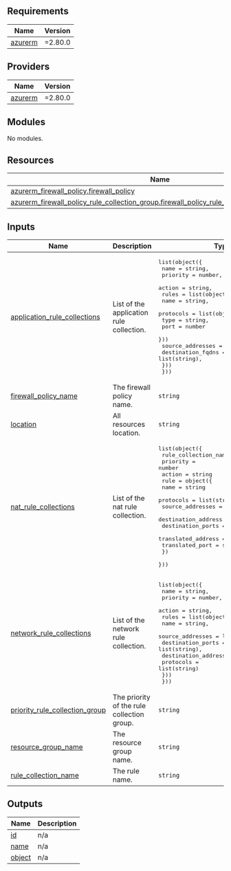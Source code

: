 <!-- BEGIN_TF_DOCS -->
## Requirements

| Name | Version |
|------|---------|
| <a name="requirement_azurerm"></a> [azurerm](#requirement\_azurerm) | =2.80.0 |

## Providers

| Name | Version |
|------|---------|
| <a name="provider_azurerm"></a> [azurerm](#provider\_azurerm) | =2.80.0 |

## Modules

No modules.

## Resources

| Name | Type |
|------|------|
| [azurerm_firewall_policy.firewall_policy](https://registry.terraform.io/providers/hashicorp/azurerm/2.80.0/docs/resources/firewall_policy) | resource |
| [azurerm_firewall_policy_rule_collection_group.firewall_policy_rule_collection_group_dynamic](https://registry.terraform.io/providers/hashicorp/azurerm/2.80.0/docs/resources/firewall_policy_rule_collection_group) | resource |

## Inputs

| Name | Description | Type | Default | Required |
|------|-------------|------|---------|:--------:|
| <a name="input_application_rule_collections"></a> [application\_rule\_collections](#input\_application\_rule\_collections) | List of the application rule collection. | <pre>list(object({<br>    name     = string,<br>    priority = number,<br>    action   = string,<br>    rules    = list(object({<br>      name              = string,<br>      protocols         = list(object({<br>        type = string,<br>        port = number<br>      }))<br>      source_addresses  = list(string),<br>      destination_fqdns = list(string),<br>    }))<br>  }))</pre> | n/a | yes |
| <a name="input_firewall_policy_name"></a> [firewall\_policy\_name](#input\_firewall\_policy\_name) | The firewall policy name. | `string` | n/a | yes |
| <a name="input_location"></a> [location](#input\_location) | All resources location. | `string` | n/a | yes |
| <a name="input_nat_rule_collections"></a> [nat\_rule\_collections](#input\_nat\_rule\_collections) | List of the nat rule collection. | <pre>list(object({<br>    rule_collection_name = string<br>    priority             = number<br>    action               = string<br>    rule                 = object({<br>      name                = string<br>      protocols           = list(string)<br>      source_addresses    = list(string)<br>      destination_address = string<br>      destination_ports   = list(string)<br>      translated_address  = string<br>      translated_port     = string<br>    })<br>  }))</pre> | n/a | yes |
| <a name="input_network_rule_collections"></a> [network\_rule\_collections](#input\_network\_rule\_collections) | List of the network rule collection. | <pre>list(object({<br>    name     = string,<br>    priority = number,<br>    action   = string,<br>    rules    = list(object({<br>      name                  = string,<br>      source_addresses      = list(string),<br>      destination_ports     = list(string),<br>      destination_addresses = list(string),<br>      protocols             = list(string)<br>    }))<br>  }))</pre> | n/a | yes |
| <a name="input_priority_rule_collection_group"></a> [priority\_rule\_collection\_group](#input\_priority\_rule\_collection\_group) | The priority of the rule collection group. | `string` | n/a | yes |
| <a name="input_resource_group_name"></a> [resource\_group\_name](#input\_resource\_group\_name) | The resource group name. | `string` | n/a | yes |
| <a name="input_rule_collection_name"></a> [rule\_collection\_name](#input\_rule\_collection\_name) | The rule name. | `string` | n/a | yes |

## Outputs

| Name | Description |
|------|-------------|
| <a name="output_id"></a> [id](#output\_id) | n/a |
| <a name="output_name"></a> [name](#output\_name) | n/a |
| <a name="output_object"></a> [object](#output\_object) | n/a |
<!-- END_TF_DOCS -->